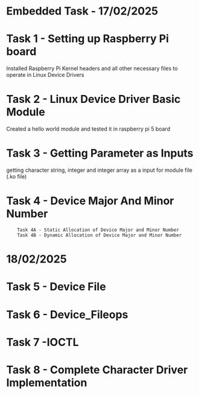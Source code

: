 # Embedded Task - 17/02/2025

# Task 1 - Setting up Raspberry Pi board

  Installed Raspberry Pi Kernel headers and all other necessary files to operate in Linux Device Drivers
  
# Task 2 - Linux Device Driver Basic Module

  Created a hello world module and tested it in raspberry pi 5 board
  
# Task 3 - Getting Parameter as Inputs

  getting character string, integer and integer array as a input for module file (.ko file)
  
# Task 4 - Device Major And Minor Number
        Task 4A - Static Allocation of Device Major and Minor Number
        Task 4B - Dynamic Allocation of Device Major and Minor Number

# 18/02/2025

# Task 5 - Device File 

# Task 6 - Device_Fileops

# Task 7 -IOCTL

# Task 8 - Complete Character Driver Implementation

        
